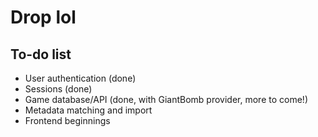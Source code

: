 # Drop lol

## To-do list
 - User authentication (done)
 - Sessions (done)
 - Game database/API (done, with GiantBomb provider, more to come!)
 - Metadata matching and import
 - Frontend beginnings